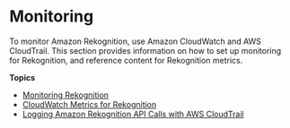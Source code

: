 # Monitoring<a name="rekognition_monitoring"></a>

To monitor Amazon Rekognition, use Amazon CloudWatch and AWS CloudTrail\. This section provides information on how to set up monitoring for Rekognition, and reference content for Rekognition metrics\.

**Topics**
+ [Monitoring Rekognition](rekognition-monitoring.md)
+ [CloudWatch Metrics for Rekognition](cloudwatch-metricsdim.md)
+ [Logging Amazon Rekognition API Calls with AWS CloudTrail](logging-using-cloudtrail.md)